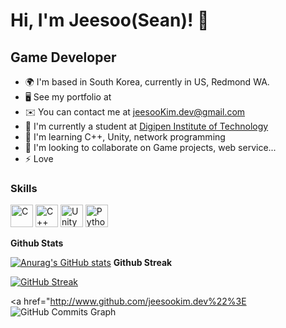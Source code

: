 # Hi, I'm Jeesoo(Sean)! 👋

Game Developer
-----------------

* 🌍  I'm based in South Korea, currently in US, Redmond WA.
* 🖥️  See my portfolio at 
* ✉️  You can contact me at [jeesooKim.dev@gmail.com](mailto:jeesooKim.dev@gmail.com)
* 🚀  I'm currently a student at [Digipen Institute of Technology](https://www.digipen.edu/)
* 🧠  I'm learning C++, Unity, network programming
* 🤝  I'm looking to collaborate on Game projects, web service...
* ⚡  Love 

### Skills

<p align="left">
<a href="https://docs.microsoft.com/en-us/cpp/?view=msvc-170" target="_blank" rel="noreferrer"><img src="https://raw.githubusercontent.com/danielcranney/readme-generator/main/public/icons/skills/c-colored.svg" width="36" height="36" alt="C" /></a>
<a href="https://docs.microsoft.com/en-us/cpp/?view=msvc-170" target="_blank" rel="noreferrer"><img src="https://upload.wikimedia.org/wikipedia/commons/1/18/ISO_C%2B%2B_Logo.svg" width="36" height="36" alt="C++" /></a>
<a href="https://unity.com/" target="_blank" rel="noreferrer"><img src="" width="36" height="36" alt="Unity" /></a>
<a href="https://www.python.org/" target="_blank" rel="noreferrer"><img src="https://raw.githubusercontent.com/danielcranney/readme-generator/main/public/icons/skills/python-colored.svg" width="36" height="36" alt="Python" /></a>
<!-- 
OpenGL 
Unity 
-->
</p>

<b>Github Stats</b>

[![Anurag's GitHub stats](https://github-readme-stats.vercel.app/api?username=jeesookim.dev)](https://github.com/anuraghazra/github-readme-stats)
<b>Github Streak</b>

[![GitHub Streak](https://github-readme-streak-stats.herokuapp.com/?user=jeesookim.dev)](https://git.io/streak-stats)

<a href="http://www.github.com/jeesookim.dev%22%3E<img src="https://activity-graph.herokuapp.com/graph?username=jeesookim.dev&bg_color=1c1917&color=ffffff&line=3382ed&point=ffffff&area_color=1c1917&area=true&hide_border=true&custom_title=GitHub%20Commits%20Graph" alt="GitHub Commits Graph" /></a>

<!--
**JeesooKim95/JeesooKim95** is a ✨ _special_ ✨ repository because its `README.md` (this file) appears on your GitHub profile.



Here are some ideas to get you started:

- 🔭 I’m currently working on ...
- 🌱 I’m currently learning ...
- 👯 I’m looking to collaborate on ...
- 🤔 I’m looking for help with ...
- 💬 Ask me about ...
- 📫 How to reach me: ...
- 😄 Pronouns: ...
- ⚡ Fun fact: ...
-->
